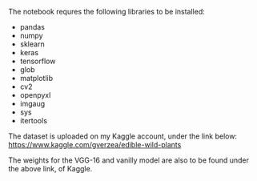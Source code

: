 The notebook requres the following libraries to be installed:
- pandas
- numpy
- sklearn
- keras
- tensorflow
- glob
- matplotlib
- cv2
- openpyxl
- imgaug
- sys
- itertools

The dataset is uploaded on my Kaggle account, under the link below:
https://www.kaggle.com/gverzea/edible-wild-plants

The weights for the VGG-16 and vanilly model are also to be found under the above link, of Kaggle.